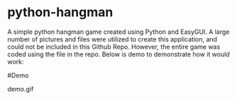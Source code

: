 # python-hangman

A simple python hangman game created using Python and EasyGUI. A large number of pictures and files were utilized to create this application, and could not be included in this Github Repo. However, the entire game was coded using the file in the repo. Below is demo to demonstrate how it would work:

#Demo

demo.gif
